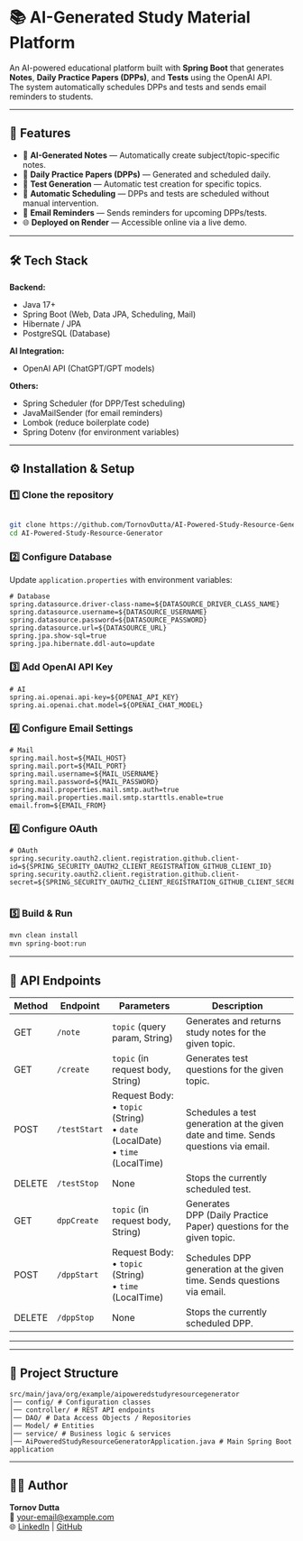 # 📚 AI-Generated Study Material Platform

An AI-powered educational platform built with **Spring Boot** that generates **Notes**, **Daily Practice Papers (DPPs)**, and **Tests** using the OpenAI API.  
The system automatically schedules DPPs and tests and sends email reminders to students.

---

## 🚀 Features

- 🤖 **AI-Generated Notes** — Automatically create subject/topic-specific notes.
- 📄 **Daily Practice Papers (DPPs)** — Generated and scheduled daily.
- 📝 **Test Generation** — Automatic test creation for specific topics.
- 📅 **Automatic Scheduling** — DPPs and tests are scheduled without manual intervention.
- 📧 **Email Reminders** — Sends reminders for upcoming DPPs/tests.
- 🌐 **Deployed on Render** — Accessible online via a live demo.

---

## 🛠 Tech Stack

**Backend:**
- Java 17+
- Spring Boot (Web, Data JPA, Scheduling, Mail)
- Hibernate / JPA
- PostgreSQL (Database)

**AI Integration:**
- OpenAI API (ChatGPT/GPT models)

**Others:**
- Spring Scheduler (for DPP/Test scheduling)
- JavaMailSender (for email reminders)
- Lombok (reduce boilerplate code)
- Spring Dotenv (for environment variables)

---

## ⚙️ Installation & Setup

### 1️⃣ Clone the repository
```bash

git clone https://github.com/TornovDutta/AI-Powered-Study-Resource-Generator.git
cd AI-Powered-Study-Resource-Generator

```

### 2️⃣ Configure Database
Update `application.properties`  with environment variables:

```properties
# Database
spring.datasource.driver-class-name=${DATASOURCE_DRIVER_CLASS_NAME}
spring.datasource.username=${DATASOURCE_USERNAME}
spring.datasource.password=${DATASOURCE_PASSWORD}
spring.datasource.url=${DATASOURCE_URL}
spring.jpa.show-sql=true
spring.jpa.hibernate.ddl-auto=update

```

### 3️⃣ Add OpenAI API Key
```properties
# AI
spring.ai.openai.api-key=${OPENAI_API_KEY}
spring.ai.openai.chat.model=${OPENAI_CHAT_MODEL}

```

### 4️⃣ Configure Email Settings
```properties
# Mail
spring.mail.host=${MAIL_HOST}
spring.mail.port=${MAIL_PORT}
spring.mail.username=${MAIL_USERNAME}
spring.mail.password=${MAIL_PASSWORD}
spring.mail.properties.mail.smtp.auth=true
spring.mail.properties.mail.smtp.starttls.enable=true
email.from=${EMAIL_FROM}

```

### 4️⃣ Configure OAuth
```properties
# OAuth
spring.security.oauth2.client.registration.github.client-id=${SPRING_SECURITY_OAUTH2_CLIENT_REGISTRATION_GITHUB_CLIENT_ID}
spring.security.oauth2.client.registration.github.client-secret=${SPRING_SECURITY_OAUTH2_CLIENT_REGISTRATION_GITHUB_CLIENT_SECRET}


```

### 5️⃣ Build & Run
```bash
mvn clean install
mvn spring-boot:run
```

---


## 📌 API Endpoints

| Method | Endpoint     | Parameters                                                                 | Description |
|--------|--------------|-----------------------------------------------------------------------------|-------------|
| GET    | `/note`      | `topic` (query param, String)                                               | Generates and returns study notes for the given topic. |
| GET    | `/create`    | `topic` (in request body, String)                                           | Generates test questions for the given topic. |
| POST   | `/testStart` | Request Body: <br>• `topic` (String) <br>• `date` (LocalDate) <br>• `time` (LocalTime) | Schedules a test generation at the given date and time. Sends questions via email. |
| DELETE | `/testStop`  | None                                                                        | Stops the currently scheduled test. |
| GET    | `dppCreate`  | `topic` (in request body, String)                                           | Generates <br/>DPP (Daily Practice Paper) questions for the given topic. |
| POST   | `/dppStart`  | Request Body: <br>• `topic` (String) <br>• `time` (LocalTime)               | Schedules DPP generation at the given time. Sends questions via email. |
| DELETE | `/dppStop`   | None                                                                        | Stops the currently scheduled DPP. |

---

---

## 📂 Project Structure
```
src/main/java/org/example/aipoweredstudyresourcegenerator
│── config/ # Configuration classes 
│── controller/ # REST API endpoints
│── DAO/ # Data Access Objects / Repositories
│── Model/ # Entities 
│── service/ # Business logic & services
│── AiPoweredStudyResourceGeneratorApplication.java # Main Spring Boot application
```

---



## 👨‍💻 Author
**Tornov Dutta**  
📧 your-email@example.com  
🌐 [LinkedIn](https://linkedin.com/in/yourprofile) | [GitHub](https://github.com/yourusername)
